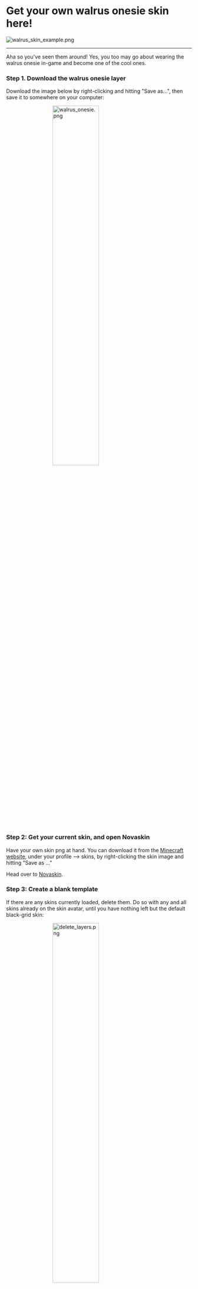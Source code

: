 # **Get your own walrus onesie skin here!**

<img src="https://drive.google.com/uc?export=view&id=12gKYa4MkQqo-MJ1pVpzT3OOkqbF-JUrf" alt="walrus_skin_example.png" style="max-width: 100%">

-------------------

Aha so you've seen them around! Yes, you too may go about wearing the walrus onesie in-game and become one of the cool ones.

### **Step 1. Download the walrus onesie layer**

Download the image below by right-clicking and hitting "Save as...", then save it to somewhere on your computer:

<img src="https://drive.google.com/uc?export=view&id=1rKMJKvHzXrW7nV9Mb4dLaZMlIUW5aMUf" alt="walrus_onesie.png" style="display: block; margin-left: auto; margin-right: auto; width: 50%;">

### **Step 2: Get your current skin, and open Novaskin**

Have your own skin png at hand. You can download it from the [Minecraft website](https://minecraft.net), under your profile --> skins, by right-clicking the skin image and hitting "Save as ..."

Head over to [Novaskin](https://minecraft.novaskin.me/).

### **Step 3: Create a blank template**

If there are any skins currently loaded, delete them. Do so with any and all skins already on the skin avatar, until you have nothing left but the default black-grid skin:

<img src="https://drive.google.com/uc?export=view&id=1BQFwooBKja_HB28hs1AdPnHwWXN2fQu_" alt="delete_layers.png" style="display: block; margin-left: auto; margin-right: auto; width: 50%;">

### **Step 4: Upload your skin**

To upload your skin, click the "Open" button on the top-left corner of the screen, and find your skin PNG which you've downloaded from the Minecraft website. You can also drag-and-drop your Minecraft skin PNG directly onto the Novaskin template to upload it.

<img src="https://drive.google.com/uc?export=view&id=120807G1ayMFhhqhWQ97A_GdOFk3TN1dE" alt="upload_my_skin.png" style="display: block; margin-left: auto; margin-right: auto; width: 50%;">

### **Step 5: Upload the Walrus skin over yours**

Same idea, click "Open" to upload the walrus_onesie.png that you've downloaded from above, or drag-and-drop it directly.

<img src="https://drive.google.com/uc?export=view&id=1QfHSxPrkbL6QP5NNOD6JCRrUdgAdKeaD" alt="walrus_and_me.png" style="display: block; margin-left: auto; margin-right: auto; width: 50%;">

Make sure the walrus_onesie.png template is below your skin's template, on the top-right "layers" corner of the Novaskin screen. This will ensure that your skin is a layer beneath the walrus onesie, which is what we want.

### **Step 6: Download your new skin and apply!**

Click the "Save" button on the top right of the screen, download your new skin PNG file by right-clicking -> "Save file as...", and then upload it onto your Minecraft profile, on the Minecraft website.

You can also directly click the "Apply" button on the top right, which will lead you to your Minecraft profile: click the green "Upload" button.

You're all set! Flaunt your onesie to your friends and tell them that all the cool kids have tusks and flippers.
